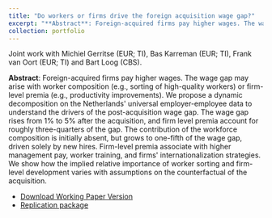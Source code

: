 ```yaml
---
title: "Do workers or firms drive the foreign acquisition wage gap?"
excerpt: "**Abstract**: Foreign-acquired firms pay higher wages. The wage gap may arise with worker composition (e.g., sorting of high-quality workers) or firm-level premia (e.g., productivity improvements). We propose a dynamic decomposition on the Netherlands' universal employer-employee data to understand the drivers of the post-acquisition wage gap. The wage gap rises from 1% to 5% after the acquisition, and firm level premia account for roughly three-quarters of the gap. The contribution of the workforce composition is initially absent, but grows to one-fifth of the wage gap, driven solely by new hires. Firm-level premia associate with higher management pay, worker training, and firms' internationalization strategies. We show how the implied relative importance of worker sorting and firm-level development varies with assumptions on the counterfactual of the acquisition."
collection: portfolio
---
```


Joint work with Michiel Gerritse (EUR; TI), Bas Karreman (EUR; TI), Frank van Oort (EUR; TI) and Bart Loog (CBS).

**Abstract**: Foreign-acquired firms pay higher wages. The wage gap may arise with worker composition (e.g., sorting of high-quality workers) or firm-level premia (e.g., productivity improvements). We propose a dynamic decomposition on the Netherlands' universal employer-employee data to understand the drivers of the post-acquisition wage gap. The wage gap rises from 1% to 5% after the acquisition, and firm level premia account for roughly three-quarters of the gap. The contribution of the workforce composition is initially absent, but grows to one-fifth of the wage gap, driven solely by new hires. Firm-level premia associate with higher management pay, worker training, and firms' internationalization strategies. We show how the implied relative importance of worker sorting and firm-level development varies with assumptions on the counterfactual of the acquisition.

- [Download Working Paper Version](/files/Paper_Acquisition_Wage_Gap.pdf)
- [Replication package](https://github.com/mrcsrsch/Acquisition-Wage-Gap)
